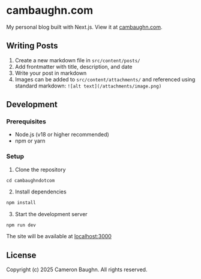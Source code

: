 # cambaughn.com

My personal blog built with Next.js. View it at [cambaughn.com](https://cambaughn.com).

## Writing Posts
1. Create a new markdown file in `src/content/posts/`
2. Add frontmatter with title, description, and date
3. Write your post in markdown
4. Images can be added to `src/content/attachments/` and referenced using standard markdown: `![alt text](/attachments/image.png)`

## Development

### Prerequisites
- Node.js (v18 or higher recommended)
- npm or yarn

### Setup
1. Clone the repository
```git clone https://github.com/cambaughn/cambaughndotcom.git
cd cambaughndotcom
```

2. Install dependencies
```bash
npm install
```

3. Start the development server
```bash
npm run dev
```

The site will be available at [localhost:3000](http://localhost:3000)

## License
Copyright (c) 2025 Cameron Baughn. All rights reserved.

